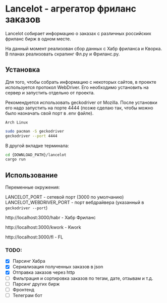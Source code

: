 # Lancelot - агрегатор фриланс заказов

Lancelot собирает информацию о заказах с различных российских фриланс бирж в одном месте.

На данный момент реализован сбор данных с Хабр фриланса и Кворка. В планах реализовать скрапинг Фл.ру и Фриланс.ру.

## Установка

Для того, чтобы собрать информацию с некоторых сайтов, в проекте используется протокол WebDriver. Его необходимо установить на сервер и запустить отдельно от проекта.

Рекомендуется использовать geckodriver от Mozilla. После установки его надо запустить на порте 4444 (позже сделаю так, чтобы можно было назначать свой порт в .env файле).

`Arch Linux`
```bash
sudo pacman -S geckodriver
geckodriver --port 4444
```
В другой вкладке терминала:
```bash
cd {DOWNLOAD_PATH}/lancelot
cargo run
```

## Использование

Переменные окружения:

LANCELOT_PORT - сетевой порт (3000 по умолчанию)
LANCELOT_WEBDRIVER_PORT - порт вебдрайвера (указанный в `geckodriver --port`)

http://localhost:3000/habr - Хабр Фриланс

http://localhost:3000/kwork - Kwork

http://localhost:3000/fl - FL

### TODO:
- [x] Парсинг Хабра
- [x] Сериализация полученных заказов в json
- [x] Отправка заказов через http
- [ ] Фильтрация и сортировка заказов по тегам, дате, отзывам и т.д.
- [ ] Парсинг других бирж
- [ ] Фронтенд
- [ ] Телеграм бот
